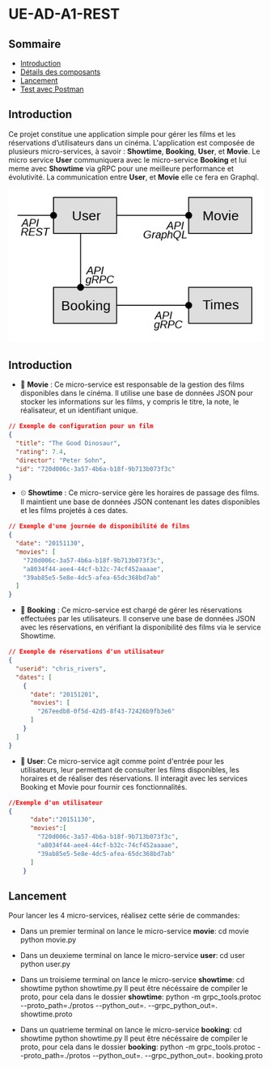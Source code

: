 # UE-AD-A1-REST

## Sommaire
- [Introduction](#introduction)
- [Détails des composants](#details-des-composants)
- [Lancement](#lancement)
- [Test avec Postman](#test-avec-postman)

## Introduction <a name="introduction" />
Ce projet constitue une application simple pour gérer les films et les réservations d’utilisateurs dans un cinéma. L'application est composée de plusieurs micro-services, à savoir : **Showtime**, **Booking**, **User**, et **Movie**. Le micro service **User** communiquera avec le micro-service **Booking** et lui meme avec **Showtime** via gRPC pour une meilleure performance et évolutivité. La communication entre **User**, et **Movie** elle ce fera en Graphql.

<img src="/conception.png" alt="Diagramme  conceptuel de la solution"/>

## Introduction <a name="details-des-composants" />
- 🎥 **Movie** : Ce micro-service est responsable de la gestion des films disponibles dans le cinéma. Il utilise une base de données JSON pour stocker les informations sur les films, y compris le titre, la note, le réalisateur, et un identifiant unique.
```json
// Exemple de configuration pour un film
{
  "title": "The Good Dinosaur",
  "rating": 7.4,
  "director": "Peter Sohn",
  "id": "720d006c-3a57-4b6a-b18f-9b713b073f3c"
}
```
- ⏲ **Showtime** : Ce micro-service gère les horaires de passage des films. Il maintient une base de données JSON contenant les dates disponibles et les films projetés à ces dates.
```json
// Exemple d'une journée de disponibilité de films
{
  "date": "20151130",
  "movies": [
    "720d006c-3a57-4b6a-b18f-9b713b073f3c",
    "a8034f44-aee4-44cf-b32c-74cf452aaaae",
    "39ab85e5-5e8e-4dc5-afea-65dc368bd7ab"
  ]
}
```

- 📖 **Booking** : Ce micro-service est chargé de gérer les réservations effectuées par les utilisateurs. Il conserve une base de données JSON avec les réservations, en vérifiant la disponibilité des films via le service Showtime.
```json
// Exemple de réservations d'un utilisateur
{
  "userid": "chris_rivers",
  "dates": [
    {
      "date": "20151201",
      "movies": [
        "267eedb8-0f5d-42d5-8f43-72426b9fb3e6"
      ]
    }
  ]
}
```

- 👥 **User**: Ce micro-service agit comme point d'entrée pour les utilisateurs, leur permettant de consulter les films disponibles, les horaires et de réaliser des réservations. Il interagit avec les services Booking et Movie pour fournir ces fonctionnalités.
```json
//Exemple d'un utilisateur
{
      "date":"20151130",
      "movies":[
        "720d006c-3a57-4b6a-b18f-9b713b073f3c",
        "a8034f44-aee4-44cf-b32c-74cf452aaaae",
        "39ab85e5-5e8e-4dc5-afea-65dc368bd7ab"
      ]
    }
```
## Lancement <a name="launch" />
Pour lancer les 4 micro-services, réalisez cette série de commandes:
- Dans un premier terminal on lance le micro-service **movie**:
cd movie
python movie.py

- Dans un deuxieme terminal on lance le micro-service **user**:
cd user
python user.py

- Dans un troisieme terminal on lance le micro-service **showtime**:
cd showtime
python showtime.py
Il peut être nécéssaire de compiler le proto, pour cela dans le dossier **showtime**:
python -m grpc_tools.protoc --proto_path=./protos --python_out=. --grpc_python_out=. showtime.proto

- Dans un quatrieme terminal on lance le micro-service **booking**:
cd showtime
python showtime.py
Il peut être nécéssaire de compiler le proto, pour cela dans le dossier **booking**:
python -m grpc_tools.protoc --proto_path=./protos --python_out=. --grpc_python_out=. booking.proto

